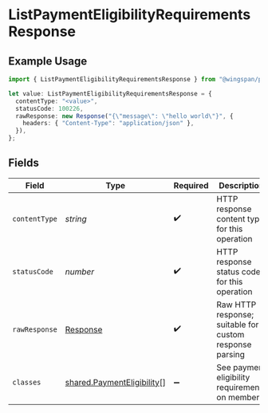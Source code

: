 # ListPaymentEligibilityRequirementsResponse

## Example Usage

```typescript
import { ListPaymentEligibilityRequirementsResponse } from "@wingspan/payments/sdk/models/operations";

let value: ListPaymentEligibilityRequirementsResponse = {
  contentType: "<value>",
  statusCode: 100226,
  rawResponse: new Response("{\"message\": \"hello world\"}", {
    headers: { "Content-Type": "application/json" },
  }),
};
```

## Fields

| Field                                                                           | Type                                                                            | Required                                                                        | Description                                                                     |
| ------------------------------------------------------------------------------- | ------------------------------------------------------------------------------- | ------------------------------------------------------------------------------- | ------------------------------------------------------------------------------- |
| `contentType`                                                                   | *string*                                                                        | :heavy_check_mark:                                                              | HTTP response content type for this operation                                   |
| `statusCode`                                                                    | *number*                                                                        | :heavy_check_mark:                                                              | HTTP response status code for this operation                                    |
| `rawResponse`                                                                   | [Response](https://developer.mozilla.org/en-US/docs/Web/API/Response)           | :heavy_check_mark:                                                              | Raw HTTP response; suitable for custom response parsing                         |
| `classes`                                                                       | [shared.PaymentEligibility](../../../sdk/models/shared/paymenteligibility.md)[] | :heavy_minus_sign:                                                              | See payment eligibility requirements on member                                  |